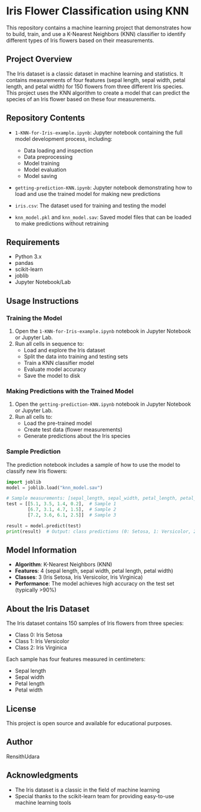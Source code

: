 # Iris Flower Classification using KNN

This repository contains a machine learning project that demonstrates how to build, train, and use a K-Nearest Neighbors (KNN) classifier to identify different types of Iris flowers based on their measurements.

## Project Overview

The Iris dataset is a classic dataset in machine learning and statistics. It contains measurements of four features (sepal length, sepal width, petal length, and petal width) for 150 flowers from three different Iris species. This project uses the KNN algorithm to create a model that can predict the species of an Iris flower based on these four measurements.

## Repository Contents

- `1-KNN-for-Iris-example.ipynb`: Jupyter notebook containing the full model development process, including:
  - Data loading and inspection
  - Data preprocessing
  - Model training
  - Model evaluation
  - Model saving
  
- `getting-prediction-KNN.ipynb`: Jupyter notebook demonstrating how to load and use the trained model for making new predictions

- `iris.csv`: The dataset used for training and testing the model

- `knn_model.pkl` and `knn_model.sav`: Saved model files that can be loaded to make predictions without retraining

## Requirements

- Python 3.x
- pandas
- scikit-learn
- joblib
- Jupyter Notebook/Lab

## Usage Instructions

### Training the Model

1. Open the `1-KNN-for-Iris-example.ipynb` notebook in Jupyter Notebook or Jupyter Lab.
2. Run all cells in sequence to:
   - Load and explore the Iris dataset
   - Split the data into training and testing sets
   - Train a KNN classifier model
   - Evaluate model accuracy
   - Save the model to disk

### Making Predictions with the Trained Model

1. Open the `getting-prediction-KNN.ipynb` notebook in Jupyter Notebook or Jupyter Lab.
2. Run all cells to:
   - Load the pre-trained model
   - Create test data (flower measurements)
   - Generate predictions about the Iris species

### Sample Prediction

The prediction notebook includes a sample of how to use the model to classify new Iris flowers:

```python
import joblib
model = joblib.load("knn_model.sav")

# Sample measurements: [sepal_length, sepal_width, petal_length, petal_width]
test = [[5.1, 3.5, 1.4, 0.2],  # Sample 1
        [6.7, 3.1, 4.7, 1.5],  # Sample 2
        [7.2, 3.6, 6.1, 2.5]]  # Sample 3

result = model.predict(test)
print(result)  # Output: class predictions (0: Setosa, 1: Versicolor, 2: Virginica)
```

## Model Information

- **Algorithm**: K-Nearest Neighbors (KNN)
- **Features**: 4 (sepal length, sepal width, petal length, petal width)
- **Classes**: 3 (Iris Setosa, Iris Versicolor, Iris Virginica)
- **Performance**: The model achieves high accuracy on the test set (typically >90%)

## About the Iris Dataset

The Iris dataset contains 150 samples of Iris flowers from three species:
- Class 0: Iris Setosa
- Class 1: Iris Versicolor
- Class 2: Iris Virginica

Each sample has four features measured in centimeters:
- Sepal length
- Sepal width
- Petal length
- Petal width

## License

This project is open source and available for educational purposes.

## Author

RensithUdara

## Acknowledgments

- The Iris dataset is a classic in the field of machine learning
- Special thanks to the scikit-learn team for providing easy-to-use machine learning tools
